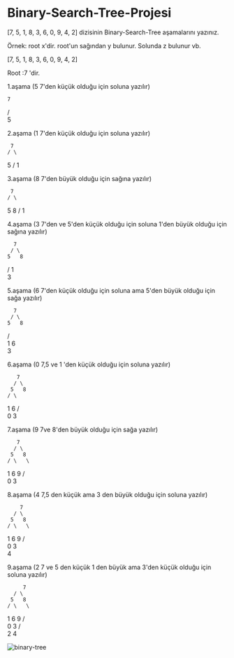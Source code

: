 # Binary-Search-Tree-Projesi

[7, 5, 1, 8, 3, 6, 0, 9, 4, 2] dizisinin Binary-Search-Tree aşamalarını yazınız.

Örnek: root x'dir. root'un sağından y bulunur. Solunda z bulunur vb.

[7, 5, 1, 8, 3, 6, 0, 9, 4, 2]  

Root :7 'dir.

1.aşama (5 7'den küçük olduğu için soluna yazılır)

    7
   / \
  5
  
2.aşama (1 7'den küçük olduğu için soluna yazılır)

     7
    / \
   5
  /
 1
 
3.aşama (8 7'den büyük olduğu için sağına yazılır)

     7
    / \
   5   8
  /
 1
 
 4.aşama (3 7'den ve 5'den küçük olduğu için soluna 1'den büyük olduğu için sağına yazılır)
 
      7
     / \
    5   8
   /
  1
   \
    3
    
 5.aşama (6 7'den küçük olduğu için soluna ama 5'den büyük olduğu için sağa yazılır)
 
      7
     / \
    5   8
   / \
  1   6
   \
    3
    
 6.aşama (0 7,5 ve 1 'den küçük olduğu için soluna yazılır)
 
       7
      / \
     5   8
    / \
   1   6
  /  \
 0    3
 
7.aşama (9  7ve 8'den büyük olduğu için sağa yazılır)

       7
      / \
     5   8
    / \   \
   1   6   9
  /  \
 0    3
 
 8.aşama (4 7,5 den küçük ama 3 den büyük olduğu için soluna yazılır)
 
        7
      / \
     5   8
    / \   \
   1   6   9
  /  \
 0    3
       \
        4
        
 9.aşama (2 7 ve 5 den küçük 1 den büyük ama 3'den küçük olduğu için soluna yazılır)
 
         7
      / \
     5   8
    / \   \
   1   6   9
  /  \
 0    3
     / \
    2   4
    
    
    
    
![binary-tree](https://user-images.githubusercontent.com/110016998/193278501-ac215a53-d189-4c75-8aef-dc7c45ce1542.png)

    
